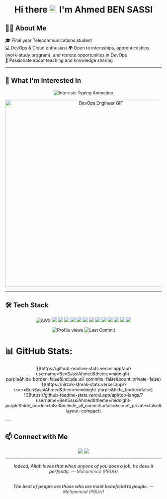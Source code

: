 <h1 align="center">Hi there <img src="https://media.giphy.com/media/hvRJCLFzcasrR4ia7z/giphy.gif" width="24" alt="waving hand"/> I'm Ahmed BEN SASSI</h1>

## 👨‍💻 About Me

🎓 Final year Telecommunications student  
💻 DevOps & Cloud enthusiast 
🌍 Open to internships, apprenticeships (work-study program), and remote opportunities in DevOps  
🧠 Passionate about teaching and knowledge sharing
<!--
📺 Planning to launch a YouTube channel soon — stay tuned for DevOps content!

<p align="center">
  <a href="https://www.youtube.com/@bensassiprogramming" target="_blank">
    <img src="https://img.shields.io/badge/YouTube-Coming%20Soon!-red?style=for-the-badge&logo=youtube&logoColor=white" alt="YouTube Coming Soon Badge"/>
  </a>
</p>
-->
---

## 🤖 What I'm Interested In

<p align="center">
  <img src="https://readme-typing-svg.demolab.com?font=Fira+Code&pause=10&color=00CFFF&center=true&vCenter=true&width=600&lines=Automation;CI%2FCD+Pipelines;Infrastructure+as+Code;Container+Orchestration;Monitoring+%26+Alerting;Cloud;DevSecOps;GitOps+Implementation" alt="Interests Typing Animation" />
</p>



<p align="center">
  <img src="https://media.giphy.com/media/qgQUggAC3Pfv687qPC/giphy.gif" width="600" alt="DevOps Engineer GIF" />
</p>


---

## 🛠️ Tech Stack

<p align="center">
  <!-- Cloud & IaC -->
<img src="https://img.shields.io/badge/AWS-232F3E?style=for-the-badge&logo=amazonaws&logoColor=white" alt="AWS" />
  <img src="https://img.shields.io/badge/Terraform-623CE4?style=for-the-badge&logo=terraform&logoColor=white" />
  
  <!-- Containers & Orchestration -->
  <img src="https://img.shields.io/badge/Docker-2496ED?style=for-the-badge&logo=docker&logoColor=white" />
  <img src="https://img.shields.io/badge/Kubernetes-326CE5?style=for-the-badge&logo=kubernetes&logoColor=white" />
  <img src="https://img.shields.io/badge/Helm-0F1689?style=for-the-badge&logo=helm&logoColor=white" />
  <img src="https://img.shields.io/badge/ArgoCD-FE4B84?style=for-the-badge&logo=argo&logoColor=white" />

  <!-- CI/CD -->
  <img src="https://img.shields.io/badge/Jenkins-D24939?style=for-the-badge&logo=jenkins&logoColor=white" />
  <img src="https://img.shields.io/badge/SonarQube-4E9BCD?style=for-the-badge&logo=sonarqube&logoColor=white" />
  <img src="https://img.shields.io/badge/Nexus-2D72D6?style=for-the-badge&logo=sonatype&logoColor=white" />

  <!-- Monitoring -->
  <img src="https://img.shields.io/badge/Prometheus-E6522C?style=for-the-badge&logo=prometheus&logoColor=white" />
  <img src="https://img.shields.io/badge/Grafana-F46800?style=for-the-badge&logo=grafana&logoColor=white" />

  <!-- Tools -->
  <img src="https://img.shields.io/badge/Linux-FCC624?style=for-the-badge&logo=linux&logoColor=black" />
  <img src="https://img.shields.io/badge/Git-F05032?style=for-the-badge&logo=git&logoColor=white" />
  <img src="https://img.shields.io/badge/Bash-4EAA25?style=for-the-badge&logo=gnu-bash&logoColor=white" />
</p>

<p align="center">

  <!-- Profile Views -->
  <img src="https://komarev.com/ghpvc/?username=BenSassiAhmed&style=flat-square&color=blue" alt="Profile views" />

  <!-- Last Commit -->
  <img src="https://img.shields.io/github/last-commit/BenSassiAhmed/BenSassiAhmed?style=flat&color=green" alt="Last Commit" />



 

# 📊 GitHub Stats:
<p align="center">
  ![](https://github-readme-stats.vercel.app/api?username=BenSassiAhmed&theme=midnight-purple&hide_border=false&include_all_commits=false&count_private=false)<br/>
  ![](https://nirzak-streak-stats.vercel.app/?user=BenSassiAhmed&theme=midnight-purple&hide_border=false)<br/>
  ![](https://github-readme-stats.vercel.app/api/top-langs/?username=BenSassiAhmed&theme=midnight-purple&hide_border=false&include_all_commits=false&count_private=false&layout=compact)
</p>
---

## 📫 Connect with Me

<p align="center">
  <a href="mailto:bensassiahmed03@gmail.com"><img src="https://img.shields.io/badge/Email-D14836?style=for-the-badge&logo=gmail&logoColor=white"/></a>
  <a href="https://www.linkedin.com/in/ben-sassi-ahmed-44a5701b0/"><img src="https://img.shields.io/badge/LinkedIn-0A66C2?style=for-the-badge&logo=linkedin&logoColor=white"/></a>
</p>

---

<p align="center" style="font-style: italic; color: #555;">
 <b>Indeed, Allah loves that when anyone of you does a job, he does it perfectly.</b>  
  — Muhammad (PBUH)
</p>

<p align="center" style="font-style: italic; color: #555;">
  <br />
  <b>The best of people are those who are most beneficial to people.</b>  
  — Muhammad (PBUH)
</p>
